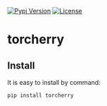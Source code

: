 [![Pypi Version](https://img.shields.io/pypi/v/torcherry?color=green)](https://pypi.org/project/torcherry/)
[![License](https://img.shields.io/pypi/l/torcherry)](https://pypi.org/project/torcherry/)

# torcherry

## Install

It is easy to install by command:

```shell script
pip install torcherry
```
